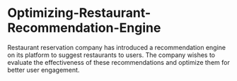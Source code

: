 # Optimizing-Restaurant-Recommendation-Engine
Restaurant reservation company has introduced a recommendation engine on its platform to suggest restaurants to users. The company wishes to evaluate the effectiveness of these recommendations and optimize them for better user engagement.
